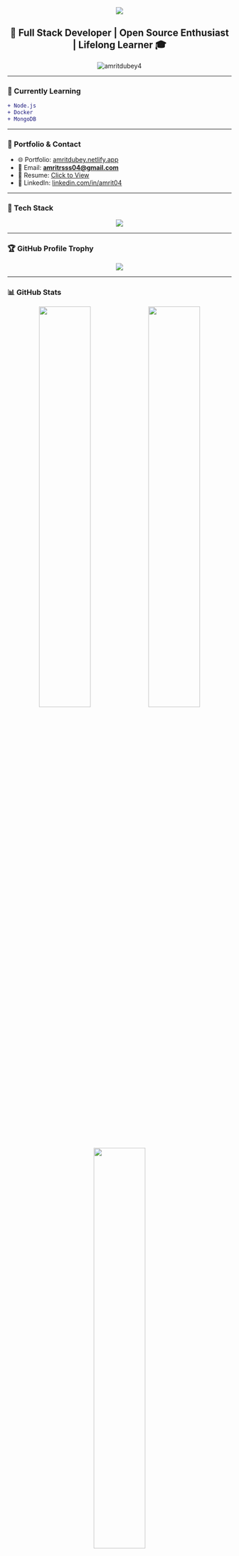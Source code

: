 <!-- 🖼️ Animated Header -->
<p align="center">
  <img src="https://capsule-render.vercel.app/api?type=waving&color=0d47a1&height=250&section=header&text=Hi%20I'm%20Amrit%20Dubey!&fontSize=50&fontColor=ffffff&animation=twinkling" />
</p>

<h2 align="center">🚀 Full Stack Developer | Open Source Enthusiast | Lifelong Learner 🎓</h2>

<p align="center">
  <img src="https://komarev.com/ghpvc/?username=amritdubey4&label=Profile%20views&color=0e75b6&style=flat" alt="amritdubey4" />
</p>

---

### 🌱 Currently Learning

```diff
+ Node.js
+ Docker
+ MongoDB
```

---

### 🔗 Portfolio & Contact

- 🌐 Portfolio: [amritdubey.netlify.app](https://amritdubey.netlify.app/)
- 📧 Email: **amritrsss04@gmail.com**
- 🧾 Resume: [Click to View](https://tinyurl.com/amritdubey)
- 💼 LinkedIn: [linkedin.com/in/amrit04](https://linkedin.com/in/amrit04)

---

### 🧰 Tech Stack

<p align="center">
  <img src="https://skillicons.dev/icons?i=html,css,js,java,python,react,nodejs,express,mysql,django,postman,git,github,photoshop" />
</p>

---

### 🏆 GitHub Profile Trophy

<p align="center">
  <img src="https://github-profile-trophy.vercel.app/?username=amritdubey4&theme=tokyonight&margin-w=10&margin-h=15&row=2&column=3" />
</p>

---

### 📊 GitHub Stats

<p align="center">
  <img src="https://github-readme-stats.vercel.app/api?username=amritdubey4&show_icons=true&theme=radical&hide_border=true" width="48%" />
  <img src="https://github-readme-streak-stats.herokuapp.com?user=amritdubey4&theme=radical&hide_border=true" width="48%" />
</p>

<p align="center">
  <img src="https://github-readme-stats.vercel.app/api/top-langs/?username=amritdubey4&layout=compact&theme=radical&hide_border=true" width="48%" />
</p>

---

### 📫 Let's Connect

<p align="center">
  <a href="https://linkedin.com/in/amrit04"><img src="https://img.shields.io/badge/-LinkedIn-blue?style=flat&logo=linkedin" /></a>
  <a href="mailto:amritrsss04@gmail.com"><img src="https://img.shields.io/badge/-Email-D14836?style=flat&logo=gmail&logoColor=white" /></a>
  <a href="https://amritdubey.netlify.app"><img src="https://img.shields.io/badge/-Portfolio-3f729b?style=flat&logo=internet-explorer&logoColor=white" /></a>
  <a href="https://github.com/amritdubey4"><img src="https://img.shields.io/github/followers/amritdubey4?label=Follow&style=social" /></a>
</p>

---

<!-- 🏁 Footer -->
<p align="center">
  <img src="https://capsule-render.vercel.app/api?type=waving&color=0d47a1&height=100&section=footer"/>
</p>
